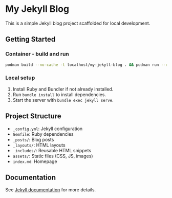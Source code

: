 # My Jekyll Blog

This is a simple Jekyll blog project scaffolded for local development.

## Getting Started

### Container - build and run

```bash
podman build --no-cache -t localhost/my-jekyll-blog . && podman run --rm -p 4000:4000 localhost/my-jekyll-blog
```

### Local setup
1. Install Ruby and Bundler if not already installed.
2. Run `bundle install` to install dependencies.
3. Start the server with `bundle exec jekyll serve`.


## Project Structure
- `_config.yml`: Jekyll configuration
- `Gemfile`: Ruby dependencies
- `_posts/`: Blog posts
- `_layouts/`: HTML layouts
- `_includes/`: Reusable HTML snippets
- `assets/`: Static files (CSS, JS, images)
- `index.md`: Homepage


## Documentation
See [Jekyll documentation](https://jekyllrb.com/docs/) for more details.
